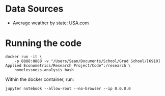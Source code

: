 # Data Sources

- Average weather by state: [USA.com](http://www.usa.com/rank/us--average-temperature--state-rank.htm)


# Running the code

```
docker run -it \
	-p 8888:8888 -v "/Users/Sean/Documents/School/Grad School/[6910] Applied Econometrics/Research Project/Code":/research \
	homelessness-analysis bash
```

Within the docker container, run:

```
jupyter notebook --allow-root --no-browser --ip 0.0.0.0
```

